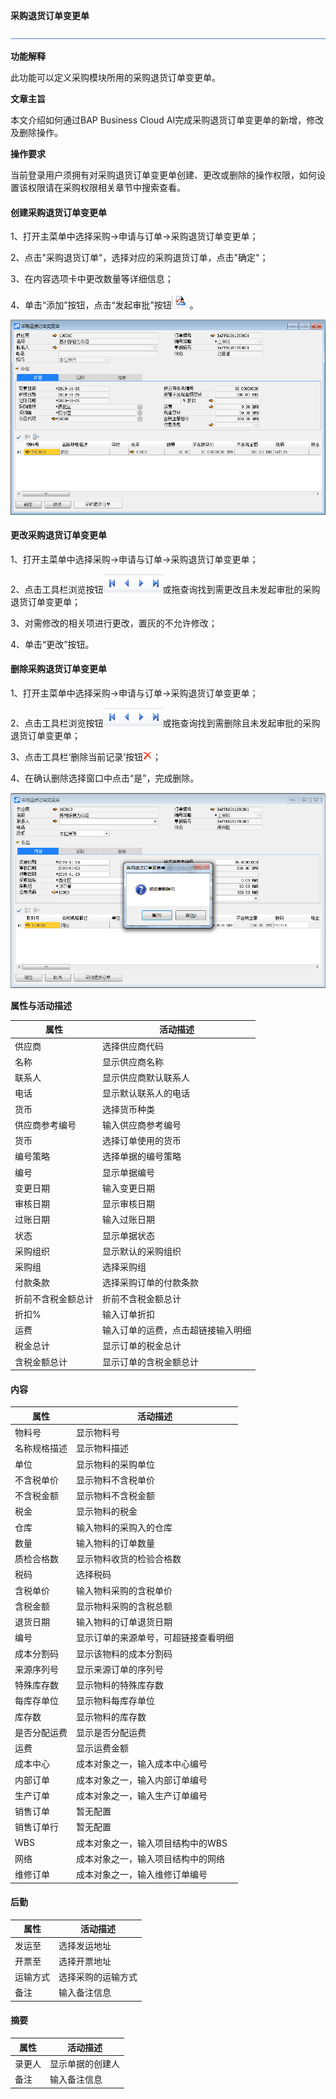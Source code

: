 **采购退货订单变更单**

![img](图片/横线.png)

**功能解释**

此功能可以定义采购模块所用的采购退货订单变更单。

**文章主旨**

本文介绍如何通过BAP Business Cloud AI完成采购退货订单变更单的新增，修改及删除操作。

**操作要求**

当前登录用户须拥有对采购退货订单变更单创建、更改或删除的操作权限，如何设置该权限请在采购权限相关章节中搜索查看。

#### 创建采购退货订单变更单

1、打开主菜单中选择采购->申请与订单->采购退货订单变更单；

2、点击"采购退货订单"，选择对应的采购退货订单，点击"确定"；

3、在内容选项卡中更改数量等详细信息；

4、单击“添加”按钮，点击“发起审批”按钮![img](图片/审批.png)。

![image-20191129165426777](图片/采购退货变更单1.png)

#### 更改采购退货订单变更单

1、打开主菜单中选择采购->申请与订单->采购退货订单变更单；

2、点击工具栏浏览按钮![img](图片/查找按钮.png)或拖查询找到需更改且未发起审批的采购退货订单变更单；

3、对需修改的相关项进行更改，置灰的不允许修改；

4、单击“更改”按钮。

#### 删除采购退货订单变更单

1、打开主菜单中选择采购->申请与订单->采购退货订单变更单；

2、点击工具栏浏览按钮![img](图片/查找按钮.png)或拖查询找到需删除且未发起审批的采购退货订单变更单；

3、点击工具栏‘删除当前记录’按钮![img](图片/删除.png)；

4、在确认删除选择窗口中点击“是”，完成删除。

![image-20191129165335270](图片/采购退货变更单2.png)

**属性与活动描述**

| 属性               | 活动描述                           |
| ------------------ | ---------------------------------- |
| 供应商             | 选择供应商代码                     |
| 名称               | 显示供应商名称                     |
| 联系人             | 显示供应商默认联系人               |
| 电话               | 显示默认联系人的电话               |
| 货币               | 选择货币种类                       |
| 供应商参考编号     | 输入供应商参考编号                 |
| 货币               | 选择订单使用的货币                 |
| 编号策略           | 选择单据的编号策略                 |
| 编号               | 显示单据编号                       |
| 变更日期           | 输入变更日期                       |
| 审核日期           | 显示审核日期                       |
| 过账日期           | 输入过账日期                       |
| 状态               | 显示单据状态                       |
| 采购组织           | 显示默认的采购组织                 |
| 采购组             | 选择采购组                         |
| 付款条款           | 选择采购订单的付款条款             |
| 折前不含税金额总计 | 折前不含税金额总计                 |
| 折扣%              | 输入订单折扣                       |
| 运费               | 输入订单的运费，点击超链接输入明细 |
| 税金总计           | 显示订单的税金总计                 |
| 含税金额总计       | 显示订单的含税金额总计             |

#### 内容

| 属性         | 活动描述                             |
| ------------ | ------------------------------------ |
| 物料号       | 显示物料号                           |
| 名称规格描述 | 显示物料描述                         |
| 单位         | 显示物料的采购单位                   |
| 不含税单价   | 显示物料不含税单价                   |
| 不含税金额   | 显示物料不含税金额                   |
| 税金         | 显示物料的税金                       |
| 仓库         | 输入物料的采购入的仓库               |
| 数量         | 输入物料的订单数量                   |
| 质检合格数   | 显示物料收货的检验合格数             |
| 税码         | 选择税码                             |
| 含税单价     | 输入物料采购的含税单价               |
| 含税金额     | 显示物料采购的含税总额               |
| 退货日期     | 输入物料的订单退货日期               |
| 编号         | 显示订单的来源单号，可超链接查看明细 |
| 成本分割码   | 显示该物料的成本分割码               |
| 来源序列号   | 显示来源订单的序列号                 |
| 特殊库存数   | 显示物料的特殊库存数                 |
| 每库存单位   | 显示物料每库存单位                   |
| 库存数       | 显示物料的库存数                     |
| 是否分配运费 | 显示是否分配运费                     |
| 运费         | 显示运费金额                         |
| 成本中心     | 成本对象之一，输入成本中心编号       |
| 内部订单     | 成本对象之一，输入内部订单编号       |
| 生产订单     | 成本对象之一，输入生产订单编号       |
| 销售订单     | 暂无配置                             |
| 销售订单行   | 暂无配置                             |
| WBS          | 成本对象之一，输入项目结构中的WBS    |
| 网络         | 成本对象之一，输入项目结构中的网络   |
| 维修订单     | 成本对象之一，输入维修订单编号       |

#### 后勤

| 属性     | 活动描述           |
| -------- | ------------------ |
| 发运至   | 选择发运地址       |
| 开票至   | 选择开票地址       |
| 运输方式 | 选择采购的运输方式 |
| 备注     | 输入备注信息       |

#### 摘要

| 属性   | 活动描述         |
| ------ | ---------------- |
| 录更人 | 显示单据的创建人 |
| 备注   | 输入备注信息     |

